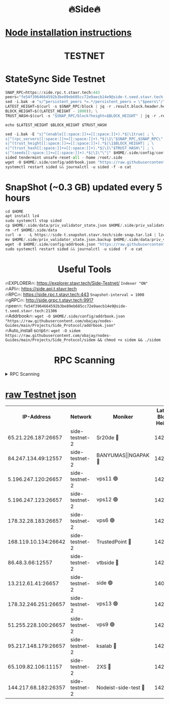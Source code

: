 <h1 align="center"> 🔥Side🔥</h1>

[Node installation instructions](https://github.com/obajay/nodes-Guides/tree/main/Projects/Side_Protocol)
=

<h1 align="center"> TESTNET</h1>

# StateSync Side Testnet
```python
SNAP_RPC=https://side.rpc.t.stavr.tech:443
peers="fe54f3964664592b3be89eb685cc72e9aecb14e9@side-t.seed.stavr.tech:21306"
sed -i.bak -e "s/^persistent_peers *=.*/persistent_peers = \"$peers\"/" $HOME/.side/config/config.toml
LATEST_HEIGHT=$(curl -s $SNAP_RPC/block | jq -r .result.block.header.height); \
BLOCK_HEIGHT=$((LATEST_HEIGHT - 1000)); \
TRUST_HASH=$(curl -s "$SNAP_RPC/block?height=$BLOCK_HEIGHT" | jq -r .result.block_id.hash)

echo $LATEST_HEIGHT $BLOCK_HEIGHT $TRUST_HASH

sed -i.bak -E "s|^(enable[[:space:]]+=[[:space:]]+).*$|\1true| ; \
s|^(rpc_servers[[:space:]]+=[[:space:]]+).*$|\1\"$SNAP_RPC,$SNAP_RPC\"| ; \
s|^(trust_height[[:space:]]+=[[:space:]]+).*$|\1$BLOCK_HEIGHT| ; \
s|^(trust_hash[[:space:]]+=[[:space:]]+).*$|\1\"$TRUST_HASH\"| ; \
s|^(seeds[[:space:]]+=[[:space:]]+).*$|\1\"\"|" $HOME/.side/config/config.toml
sided tendermint unsafe-reset-all --home /root/.side
wget -O $HOME/.side/config/addrbook.json "https://raw.githubusercontent.com/obajay/nodes-Guides/main/Projects/Side_Protocol/addrbook.json"
systemctl restart sided && journalctl -u sided -f -o cat
```
# SnapShot (~0.3 GB) updated every 5 hours
```python
cd $HOME
apt install lz4
sudo systemctl stop sided
cp $HOME/.side/data/priv_validator_state.json $HOME/.side/priv_validator_state.json.backup
rm -rf $HOME/.side/data
curl -o - -L https://side-t.snapshot.stavr.tech/side-snap.tar.lz4 | lz4 -c -d - | tar -x -C $HOME/.side --strip-components 2
mv $HOME/.side/priv_validator_state.json.backup $HOME/.side/data/priv_validator_state.json
wget -O $HOME/.side/config/addrbook.json "https://raw.githubusercontent.com/obajay/nodes-Guides/main/Projects/Side_Protocol/addrbook.json"
sudo systemctl restart sided && journalctl -u sided -f -o cat
```
 <h1 align="center"> Useful Tools</h1>
 
🔥EXPLORER🔥: https://explorer.stavr.tech/Side-Testnet/        `Indexer "ON"` \
🔥API🔥:      https://side.api.t.stavr.tech \
🔥RPC🔥:      https://side.rpc.t.stavr.tech:443              `Snapshot-interval = 1000` \
🔥gRPC🔥:     http://side.grpc.t.stavr.tech:9917 \
🔥peer🔥:     `fe54f3964664592b3be89eb685cc72e9aecb14e9@side-t.seed.stavr.tech:21306` \
🔥Addrbook🔥: ```wget -O $HOME/.side/config/addrbook.json "https://raw.githubusercontent.com/obajay/nodes-Guides/main/Projects/Side_Protocol/addrbook.json"``` \
🔥Auto_install script🔥:  `wget -O sidem https://raw.githubusercontent.com/obajay/nodes-Guides/main/Projects/Side_Protocol/sidem && chmod +x sidem && ./sidem`

<h1 align="center"> RPC Scanning</h1>

<details>
<summary>RPC Scanning</summary>

<h2 align="center"> We scan nodes in real time every 4 hours. And we provide the final result of RPC endpoints.
We cannot influence the operation of these nodes in any way. </h2>


```python
If Voting Power is higher than 0 --> then the Node is a validator of the network and may be subject to attack and be a potential threat to the chain.
```
```python
We marked such validators with a red symbol
```

</details>

[raw Testnet json](https://rpc-check.sidet.stavr.tech/sidet/rpc-sidet-result.json)
=


<table><tr><th>IP-Address</th><th>Network</th><th>Moniker</th><th>Latest Block Height</th><th>Earliest Block Height</th><th>Catching Up</th><th>Tx Index</th><th>Voting Power</th><th>Scan Time</th></tr><tr><td>65.21.226.187:26657</td><td>side-testnet-2</td><td>Sr20de 🔴</td><td>142001</td><td>1</td><td>False</td><td>on</td><td>2425</td><td>2024-03-03T00:28:52.529099029UTC</td></tr><tr><td>84.247.134.49:12557</td><td>side-testnet-2</td><td>BANYUMAS||NGAPAK 🔴</td><td>142000</td><td>1</td><td>False</td><td>off</td><td>298</td><td>2024-03-03T00:28:52.847101996UTC</td></tr><tr><td>5.196.247.120:26657</td><td>side-testnet-2</td><td>vps11 🟢</td><td>142001</td><td>1</td><td>False</td><td>on</td><td>0</td><td>2024-03-03T00:28:55.749112447UTC</td></tr><tr><td>5.196.247.123:26657</td><td>side-testnet-2</td><td>vps12 🟢</td><td>142002</td><td>1</td><td>False</td><td>on</td><td>0</td><td>2024-03-03T00:28:59.660459359UTC</td></tr><tr><td>178.32.28.183:26657</td><td>side-testnet-2</td><td>vps6 🟢</td><td>142002</td><td>1</td><td>False</td><td>on</td><td>0</td><td>2024-03-03T00:29:04.564405106UTC</td></tr><tr><td>168.119.10.134:26642</td><td>side-testnet-2</td><td>TrustedPoint 🔴</td><td>142003</td><td>1</td><td>False</td><td>off</td><td>20002264</td><td>2024-03-03T00:29:07.139002961UTC</td></tr><tr><td>86.48.3.66:12557</td><td>side-testnet-2</td><td>vtbside 🔴</td><td>142003</td><td>1</td><td>False</td><td>off</td><td>2101</td><td>2024-03-03T00:29:08.174107736UTC</td></tr><tr><td>13.212.61.41:26657</td><td>side-testnet-2</td><td>side 🟢</td><td>140982</td><td>1</td><td>False</td><td>on</td><td>0</td><td>2024-03-03T00:29:09.983003116UTC</td></tr><tr><td>178.32.246.251:26657</td><td>side-testnet-2</td><td>vps13 🟢</td><td>142003</td><td>1</td><td>False</td><td>on</td><td>0</td><td>2024-03-03T00:29:10.920828682UTC</td></tr><tr><td>51.255.228.100:26657</td><td>side-testnet-2</td><td>vps9 🟢</td><td>142004</td><td>1</td><td>False</td><td>on</td><td>0</td><td>2024-03-03T00:29:16.905258588UTC</td></tr><tr><td>95.217.148.179:26657</td><td>side-testnet-2</td><td>ksalab 🔴</td><td>142003</td><td>6001</td><td>False</td><td>off</td><td>3468</td><td>2024-03-03T00:29:04.881681115UTC</td></tr><tr><td>65.109.82.106:11157</td><td>side-testnet-2</td><td>2XS 🔴</td><td>142000</td><td>10001</td><td>False</td><td>off</td><td>107</td><td>2024-03-03T00:28:52.234195628UTC</td></tr><tr><td>144.217.68.182:26357</td><td>side-testnet-2</td><td>Nodeist-side-test 🔴</td><td>142003</td><td>123001</td><td>False</td><td>off</td><td>3381</td><td>2024-03-03T00:29:08.755139832UTC</td></tr></table>